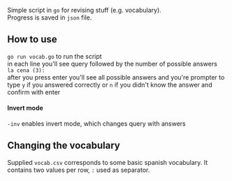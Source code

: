Simple script in `go` for revising stuff (e.g. vocabulary).  
Progress is saved in `json` file.

## How to use
`go run vocab.go` to run the script  
in each line you'll see query followed by the number of possible answers  
`la cena (3):`  
after you press enter you'll see all possible answers and you're prompter to 
type `y` if you answered correctly or `n` if you didn't know the answer and 
confirm with enter
#### Invert mode
`-inv` enables invert mode, which changes query with answers

## Changing the vocabulary
Supplied `vocab.csv` corresponds to some basic spanish vocabulary. It contains 
two values per row, `:` used as separator. 
